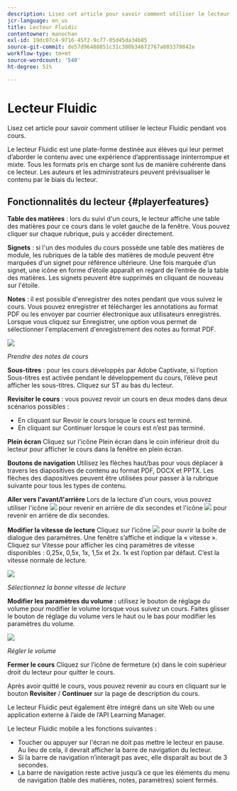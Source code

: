 ```yaml
---
description: Lisez cet article pour savoir comment utiliser le lecteur Fluidic pendant vos cours.
jcr-language: en_us
title: Lecteur Fluidic
contentowner: manochan
exl-id: 19dc07c4-9716-45f2-9c77-05d45da34b85
source-git-commit: de57d96488851c31c380b34672767a803379842e
workflow-type: tm+mt
source-wordcount: '540'
ht-degree: 51%

---
```


# Lecteur Fluidic

Lisez cet article pour savoir comment utiliser le lecteur Fluidic pendant vos cours.

Le lecteur Fluidic est une plate-forme destinée aux élèves qui leur permet d’aborder le contenu avec une expérience d’apprentissage ininterrompue et mixte. Tous les formats pris en charge sont lus de manière cohérente dans ce lecteur. Les auteurs et les administrateurs peuvent prévisualiser le contenu par le biais du lecteur.

## Fonctionnalités du lecteur {#playerfeatures}

<!--![](assets/fluidicplayer-callout.png)-->

**Table des matières** : lors du suivi d&#39;un cours, le lecteur affiche une table des matières pour ce cours dans le volet gauche de la fenêtre. Vous pouvez cliquer sur chaque rubrique, puis y accéder directement.

**Signets** : si l&#39;un des modules du cours possède une table des matières de module, les rubriques de la table des matières de module peuvent être marquées d&#39;un signet pour référence ultérieure. Une fois marquée d’un signet, une icône en forme d’étoile apparaît en regard de l’entrée de la table des matières. Les signets peuvent être supprimés en cliquant de nouveau sur l&#39;étoile.

**Notes** : il est possible d&#39;enregistrer des notes pendant que vous suivez le cours. Vous pouvez enregistrer et télécharger les annotations au format PDF ou les envoyer par courrier électronique aux utilisateurs enregistrés. Lorsque vous cliquez sur Enregistrer, une option vous permet de sélectionner l&#39;emplacement d&#39;enregistrement des notes au format PDF.

![](assets/notes.png)

*Prendre des notes de cours*

**Sous-titres** : pour les cours développés par Adobe Captivate, si l’option Sous-titres est activée pendant le développement du cours, l’élève peut afficher les sous-titres. Cliquez sur ST au bas du lecteur.

**Revisiter le cours** : vous pouvez revoir un cours en deux modes dans deux scénarios possibles :

* En cliquant sur Revoir le cours lorsque le cours est terminé.
* En cliquant sur Continuer lorsque le cours est n’est pas terminé.

**Plein écran** Cliquez sur l&#39;icône Plein écran dans le coin inférieur droit du lecteur pour afficher le cours dans la fenêtre en plein écran.

**Boutons de navigation** Utilisez les flèches haut/bas pour vous déplacer à travers les diapositives de contenu au format PDF, DOCX et PPTX. Les flèches des diapositives peuvent être utilisées pour passer à la rubrique suivante pour tous les types de contenu.

**Aller vers l&#39;avant/l&#39;arrière** Lors de la lecture d&#39;un cours, vous pouvez utiliser l&#39;icône ![](assets/asset-1.png) pour revenir en arrière de dix secondes et l&#39;icône ![](assets/assets-2.png) pour revenir en arrière de dix secondes.

**Modifier la vitesse de lecture** Cliquez sur l’icône ![](assets/speedicon.png) pour ouvrir la boîte de dialogue des paramètres. Une fenêtre s’affiche et indique la « vitesse ». Cliquez sur Vitesse pour afficher les cinq paramètres de vitesse disponibles : 0,25x, 0,5x, 1x, 1,5x et 2x. 1x est l’option par défaut. C’est la vitesse normale de lecture.

![](assets/speedvariants.png)

*Sélectionnez la bonne vitesse de lecture*

**Modifier les paramètres du volume :** utilisez le bouton de réglage du volume pour modifier le volume lorsque vous suivez un cours. Faites glisser le bouton de réglage du volume vers le haut ou le bas pour modifier les paramètres du volume.

![](assets/volumecontrol.png)

*Régler le volume*

**Fermer le cours** Cliquez sur l’icône de fermeture (x) dans le coin supérieur droit du lecteur pour quitter le cours.

Après avoir quitté le cours, vous pouvez revenir au cours en cliquant sur le bouton **Revisiter** / **Continuer** sur la page de description du cours.

Le lecteur Fluidic peut également être intégré dans un site Web ou une application externe à l’aide de l’API Learning Manager.

Le lecteur Fluidic mobile a les fonctions suivantes :

* Toucher ou appuyer sur l&#39;écran ne doit pas mettre le lecteur en pause. Au lieu de cela, il devrait afficher la barre de navigation du lecteur.
* Si la barre de navigation n’interagit pas avec, elle disparaît au bout de 3 secondes.
* La barre de navigation reste active jusqu’à ce que les éléments du menu de navigation (table des matières, notes, paramètres) soient fermés.
